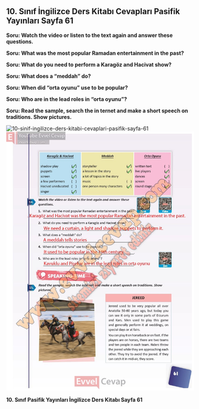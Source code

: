 ## 10. Sınıf İngilizce Ders Kitabı Cevapları Pasifik Yayınları Sayfa 61

**Soru: Watch the video or listen to the text again and answer these questions.**

**Soru: What was the most popular Ramadan entertainment in the past?**

**Soru: What do you need to perform a Karagöz and Hacivat show?**

**Soru: What does a “meddah” do?**

**Soru: When did “orta oyunu” use to be popular?**

**Soru: Who are in the lead roles in “orta oyunu”?**

**Soru: Read the sample, search the in ternet and make a short speech on traditions. Show pictures.**

![10-sinif-ingilizce-ders-kitabi-cevaplari-pasifik-sayfa-61]()![10-sinif-ingilizce-ders-kitabi-cevaplari-pasifik-sayfa-61](./image1.webp)

**10. Sınıf Pasifik Yayınları İngilizce Ders Kitabı Sayfa 61**